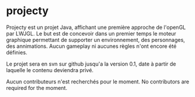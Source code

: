 # projecty

Projecty est un projet Java, affichant une première approche de l'openGL par LWJGL.
Le but est de concevoir dans un premier temps le moteur graphique permettant de supporter un environnement, des personnages, des annimations. Aucun gameplay ni aucunes règles n'ont encore été définies.

Le projet sera en svn sur github jusqu'a la version 0.1, date à partir de laquelle le contenu deviendra privé.

Aucun contributeurs n'est recherchés pour le moment.
No contributors are required for the moment.
